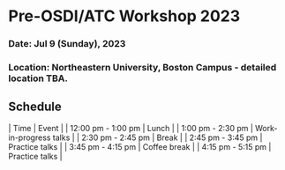 # Pre-OSDI/ATC Workshop 2023

### Date: Jul 9 (Sunday), 2023
### Location: Northeastern University, Boston Campus - detailed location TBA.

## Schedule
| Time | Event |
| 12:00 pm - 1:00 pm | Lunch |
| 1:00 pm - 2:30 pm | Work-in-progress talks |
| 2:30 pm - 2:45 pm | Break |
| 2:45 pm - 3:45 pm | Practice talks |
| 3:45 pm - 4:15 pm | Coffee break |
| 4:15 pm - 5:15 pm | Practice talks |

